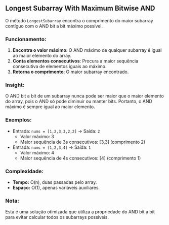 ## Longest Subarray With Maximum Bitwise AND

O método `LongestSubarray` encontra o comprimento do maior subarray contíguo com o AND bit a bit máximo possível.

### Funcionamento:

1. **Encontra o valor máximo**: O AND máximo de qualquer subarray é igual ao maior elemento do array.
2. **Conta elementos consecutivos**: Procura a maior sequência consecutiva de elementos iguais ao máximo.
3. **Retorna o comprimento**: O maior subarray encontrado.

### Insight:

O AND bit a bit de um subarray nunca pode ser maior que o maior elemento do array, pois o AND só pode diminuir ou manter bits. Portanto, o AND máximo é sempre igual ao maior elemento.

### Exemplos:

- Entrada: `nums = [1,2,3,3,2,2]` → Saída: `2`
  - Valor máximo: 3
  - Maior sequência de 3s consecutivos: [3,3] (comprimento 2)
- Entrada: `nums = [1,2,3,4]` → Saída: `1`
  - Valor máximo: 4
  - Maior sequência de 4s consecutivos: [4] (comprimento 1)

### Complexidade:

- **Tempo:** O(n), duas passadas pelo array.
- **Espaço:** O(1), apenas variáveis auxiliares.

### Nota:

Esta é uma solução otimizada que utiliza a propriedade do AND bit a bit para evitar calcular todos os subarrays possíveis.
